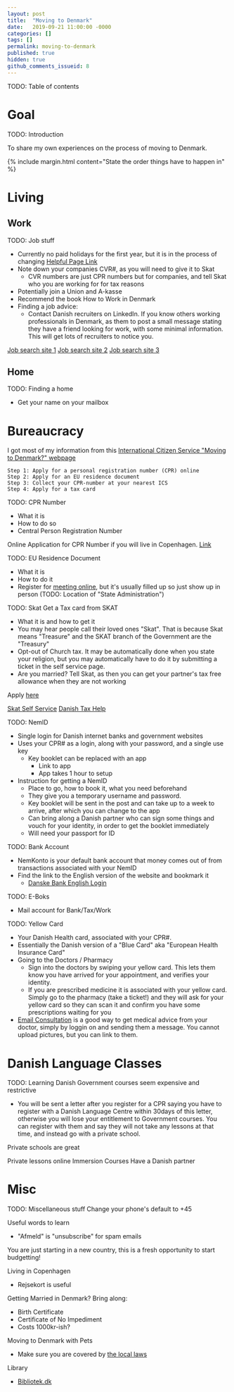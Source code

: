 ```yaml
---
layout: post
title:  "Moving to Denmark"
date:   2019-09-21 11:00:00 -0000
categories: []
tags: []
permalink: moving-to-denmark
published: true
hidden: true
github_comments_issueid: 8
---
```



TODO: Table of contents

# Goal

TODO: Introduction

To share my own experiences on the process of moving to Denmark. 


{% include margin.html content="State the order things have to happen in" %}


# Living

## Work
TODO: Job stuff

 - Currently no paid holidays for the first year, but it is in the process of changing [Helpful Page Link][New Danish Holiday Law]
 - Note down your companies CVR#, as you will need to give it to Skat
   - CVR numbers are just CPR numbers but for companies, and tell Skat who you are working for for tax reasons
 - Potentially join a Union and A-kasse
 - Recommend the book How to Work in Denmark
 - Finding a job advice:
   - Contact Danish recruiters on LinkedIn. If you know others working professionals in Denmark, as them to post a small message stating they have a friend looking for work, with some minimal information. This will get lots of recruiters to notice you.


[Job search site 1][Danish Job Search jobnet]
[Job search site 2][Danish Job Search jobsincopenhagen]
[Job search site 3][Danish Job Search workindenmark]



## Home
TODO: Finding a home

 - Get your name on your mailbox


# Bureaucracy


I got most of my information from this [International Citizen Service "Moving to Denmark?" webpage][International Citizen Service]


```
Step 1: Apply for a personal registration number (CPR) online
Step 2: Apply for an EU residence document
Step 3: Collect your CPR-number at your nearest ICS
Step 4: Apply for a tax card
```


TODO: CPR Number
 - What it is
 - How to do so
 - Central Person Registration Number

Online Application for CPR Number if you will live in Copenhagen. [Link][CPR Number Application Copenhagen]


TODO: EU Residence Document
 - What it is
 - How to do it
 - Register for [meeting online][State Admin Book Time], but it's usually filled up so just show up in person (TODO: Location of "State Administration")

[State Admin Book Time]: https://kk.reservertid.nu/Time/1057?pid=1113


TODO: Skat
Get a Tax card from SKAT
 - What it is and how to get it
 - You may hear people call their loved ones "Skat". That is because Skat means "Treasure" and the SKAT branch of the Government are the "Treasury"
 - Opt-out of Church tax. It may be automatically done when you state your religion, but you may automatically have to do it by submitting a ticket in the self service page.
 - Are you married? Tell Skat, as then you can get your partner's tax free allowance when they are not working


Apply [here][Skat Tax Card Application]

[Skat Self Service][Skat Self Service]
[Danish Tax Help][Tax Help]




TODO: NemID
 - Single login for Danish internet banks and government websites
 - Uses your CPR# as a login, along with your password, and a single use key
   - Key booklet can be replaced with an app
     - Link to app
     - App takes 1 hour to setup
 - Instruction for getting a NemID
   - Place to go, how to book it, what you need beforehand
   - They give you a temporary username and password.
   - Key booklet will be sent in the post and can take up to a week to arrive, after which you can change to the app
   - Can bring along a Danish partner who can sign some things and vouch for your identity, in order to get the booklet immediately 
   - Will need your passport for ID


TODO: Bank Account
 - NemKonto is your default bank account that money comes out of from transactions associated with your NemID
 - Find the link to the English version of the website and bookmark it
   - [Danske Bank English Login][Danske Bank English Login]

TODO: E-Boks
 - Mail account for Bank/Tax/Work

TODO: Yellow Card
 - Your Danish Health card, associated with your CPR#.
 - Essentially the Danish version of a "Blue Card" aka "European Health Insurance Card"
 - Going to the Doctors / Pharmacy
   - Sign into the doctors by swiping your yellow card. This lets them know you have arrived for your appointment, and verifies your identity.
   - If you are prescribed medicine it is associated with your yellow card. Simply go to the pharmacy (take a ticket!) and they will ask for your yellow card so they can scan it and confirm you have some prescriptions waiting for you
 - [Email Consultation][EmailKonsultation.dk] is a good way to get medical advice from your doctor, simply by loggin on and sending them a message. You cannot upload pictures, but you can link to them.

# Danish Language Classes

TODO: Learning Danish
Government courses seem expensive and restrictive
- You will be sent a letter after you register for a CPR saying you have to register with a Danish Language Centre within 30days of this letter, otherwise you will lose your entitlement to Government courses. You can register with them and say they will not take any lessons at that time, and instead go with a private school.

Private schools are great

Private lessons online
Immersion Courses
Have a Danish partner


# Misc

TODO: Miscellaneous stuff
Change your phone's default to +45

Useful words to learn
 - "Afmeld" is "unsubscribe" for spam emails

You are just starting in a new country, this is a fresh opportunity to start budgetting!

Living in Copenhagen
 - Rejsekort is useful



Getting Married in Denmark? Bring along:
 - Birth Certificate
 - Certificate of No Impediment
 - Costs 1000kr-ish?


Moving to Denmark with Pets
 - Make sure you are covered by [the local laws][Importing Pets to Denmark]

Library
 - [Bibliotek.dk][Bibliotek]



<!----------------------------->
<!---------- Links ------------>
<!----------------------------->

<!-- Bureaucracy -->
[CPR Number Application Copenhagen]: https://ihcph.kk.dk/indhold/more-3-months-2

[International Citizen Service]: http://icitizen.dk/

[Skat Tax Card Application]: https://skat.dk/skat.aspx?oid=2244407&vid=0
[Skat Self Service]: https://www.tastselv.skat.dk/
[Tax Help]: https://www.skat.dk/SKAT.aspx?oId=3099


[Danske Bank English Login]: https://danskebank.dk/en/personal/help?n-login=pbnetbank

[EmailKonsultation.dk]: https://emailkonsultation.dk/

<!-- Jobs -->
[Danish Job Search jobnet]: https://job.jobnet.dk/CV/frontpage
[Danish Job Search jobsincopenhagen]: http://www.jobsincopenhagen.com/
[Danish Job Search workindenmark]: https://www.workindenmark.dk/

[New Danish Holiday Law]: https://community.visma.com/t5/Vejledninger-i-Visma-Outsourcing/The-new-Danish-Holiday-Law-English-version/ta-p/133245


<!-- Misc -->
[Importing Pets to Denmark]: https://www.foedevarestyrelsen.dk/english/ImportExport/Travelling_with_pet_animals/Other_pets/Pages/default.aspx

[Bibliotek]: https://bibliotek.dk/







[ICS Job Help]: http://icitizen.dk/Workindenmark/Website/Find-a-job

[CVR Search Site]: https://datacvr.virk.dk




[Danish Tax Number]: https://skat.dk/skat.aspx?oid=2246935&ik_navn=transport


